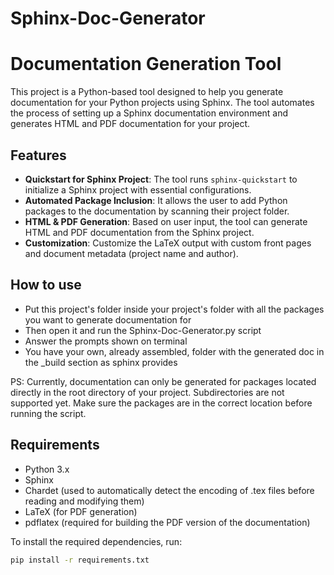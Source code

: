 # Sphinx-Doc-Generator
# Documentation Generation Tool

This project is a Python-based tool designed to help you generate documentation for your Python projects using Sphinx. The tool automates the process of setting up a Sphinx documentation environment and generates HTML and PDF documentation for your project.

## Features

- **Quickstart for Sphinx Project**: The tool runs `sphinx-quickstart` to initialize a Sphinx project with essential configurations.
- **Automated Package Inclusion**: It allows the user to add Python packages to the documentation by scanning their project folder.
- **HTML & PDF Generation**: Based on user input, the tool can generate HTML and PDF documentation from the Sphinx project.
- **Customization**: Customize the LaTeX output with custom front pages and document metadata (project name and author).

## How to use

- Put this project's folder inside your project's folder with all the packages you want to generate documentation for
- Then open it and run the Sphinx-Doc-Generator.py script
- Answer the prompts shown on terminal
- You have your own, already assembled, folder with the generated doc in the _build section as sphinx provides

PS: Currently, documentation can only be generated for packages located directly in the root directory of your project. Subdirectories are not supported yet. Make sure the packages are in the correct location before running the script.

## Requirements

- Python 3.x
- Sphinx
- Chardet (used to automatically detect the encoding of .tex files before reading and modifying them)
- LaTeX (for PDF generation)
- pdflatex (required for building the PDF version of the documentation)

To install the required dependencies, run:

```bash
pip install -r requirements.txt
